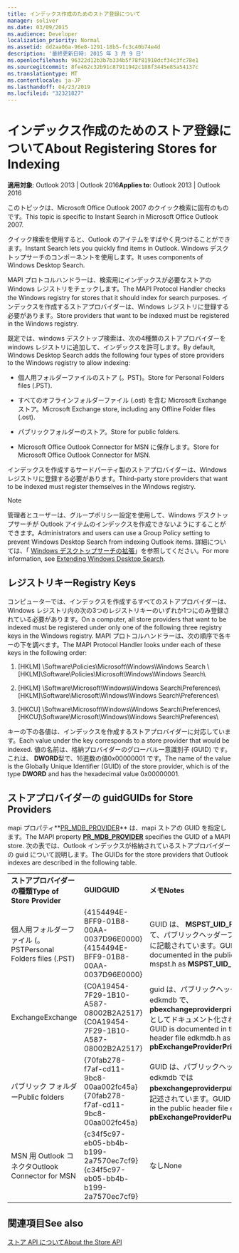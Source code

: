```yaml
---
title: インデックス作成のためのストア登録について
manager: soliver
ms.date: 03/09/2015
ms.audience: Developer
localization_priority: Normal
ms.assetid: dd2aa06a-96e8-1291-18b5-fc3c40b74e4d
description: '最終更新日時: 2015 年 3 月 9 日'
ms.openlocfilehash: 96322d12b3b7b334b5f78f81910dcf34c3fc78e1
ms.sourcegitcommit: 8fe462c32b91c87911942c188f3445e85a54137c
ms.translationtype: MT
ms.contentlocale: ja-JP
ms.lasthandoff: 04/23/2019
ms.locfileid: "32321827"
---
```

# <a name="about-registering-stores-for-indexing"></a><span data-ttu-id="692d6-103">インデックス作成のためのストア登録について</span><span class="sxs-lookup"><span data-stu-id="692d6-103">About Registering Stores for Indexing</span></span>

  
  
<span data-ttu-id="692d6-104">**適用対象**: Outlook 2013 | Outlook 2016</span><span class="sxs-lookup"><span data-stu-id="692d6-104">**Applies to**: Outlook 2013 | Outlook 2016</span></span> 
  
<span data-ttu-id="692d6-105">このトピックは、Microsoft Office Outlook 2007 のクイック検索に固有のものです。</span><span class="sxs-lookup"><span data-stu-id="692d6-105">This topic is specific to Instant Search in Microsoft Office Outlook 2007.</span></span>
  
<span data-ttu-id="692d6-106">クイック検索を使用すると、Outlook のアイテムをすばやく見つけることができます。</span><span class="sxs-lookup"><span data-stu-id="692d6-106">Instant Search lets you quickly find items in Outlook.</span></span> <span data-ttu-id="692d6-107">Windows デスクトップサーチのコンポーネントを使用します。</span><span class="sxs-lookup"><span data-stu-id="692d6-107">It uses components of Windows Desktop Search.</span></span>
  
<span data-ttu-id="692d6-108">MAPI プロトコルハンドラーは、検索用にインデックスが必要なストアの Windows レジストリをチェックします。</span><span class="sxs-lookup"><span data-stu-id="692d6-108">The MAPI Protocol Handler checks the Windows registry for stores that it should index for search purposes.</span></span> <span data-ttu-id="692d6-109">インデックスを作成するストアプロバイダーは、Windows レジストリに登録する必要があります。</span><span class="sxs-lookup"><span data-stu-id="692d6-109">Store providers that want to be indexed must be registered in the Windows registry.</span></span>
  
<span data-ttu-id="692d6-110">既定では、windows デスクトップ検索は、次の4種類のストアプロバイダーを windows レジストリに追加して、インデックスを許可します。</span><span class="sxs-lookup"><span data-stu-id="692d6-110">By default, Windows Desktop Search adds the following four types of store providers to the Windows registry to allow indexing:</span></span>
  
- <span data-ttu-id="692d6-111">個人用フォルダーファイルのストア (。PST)。</span><span class="sxs-lookup"><span data-stu-id="692d6-111">Store for Personal Folders files (.PST).</span></span>
    
-  <span data-ttu-id="692d6-112">すべてのオフラインフォルダーファイル (.ost) を含む Microsoft Exchange ストア。</span><span class="sxs-lookup"><span data-stu-id="692d6-112">Microsoft Exchange store, including any Offline Folder files (.ost).</span></span> 
    
-  <span data-ttu-id="692d6-113">パブリックフォルダーのストア。</span><span class="sxs-lookup"><span data-stu-id="692d6-113">Store for public folders.</span></span> 
    
-  <span data-ttu-id="692d6-114">Microsoft Office Outlook Connector for MSN に保存します。</span><span class="sxs-lookup"><span data-stu-id="692d6-114">Store for Microsoft Office Outlook Connector for MSN.</span></span> 
    
 <span data-ttu-id="692d6-115">インデックスを作成するサードパーティ製のストアプロバイダーは、Windows レジストリに登録する必要があります。</span><span class="sxs-lookup"><span data-stu-id="692d6-115">Third-party store providers that want to be indexed must register themselves in the Windows registry.</span></span> 
  
> [!NOTE]
> <span data-ttu-id="692d6-116">管理者とユーザーは、グループポリシー設定を使用して、Windows デスクトップサーチが Outlook アイテムのインデックスを作成できないようにすることができます。</span><span class="sxs-lookup"><span data-stu-id="692d6-116">Administrators and users can use a Group Policy setting to prevent Windows Desktop Search from indexing Outlook items.</span></span> <span data-ttu-id="692d6-117">詳細については、「 [Windows デスクトップサーチの拡張](https://msdn.microsoft.com/library/2eab146a-8516-4b95-b73c-ca7f980ba233%28Office.15%29.aspx)」を参照してください。</span><span class="sxs-lookup"><span data-stu-id="692d6-117">For more information, see [Extending Windows Desktop Search](https://msdn.microsoft.com/library/2eab146a-8516-4b95-b73c-ca7f980ba233%28Office.15%29.aspx).</span></span> 
  
## <a name="registry-keys"></a><span data-ttu-id="692d6-118">レジストリキー</span><span class="sxs-lookup"><span data-stu-id="692d6-118">Registry Keys</span></span>

<span data-ttu-id="692d6-119">コンピューターでは、インデックスを作成するすべてのストアプロバイダーは、Windows レジストリ内の次の3つのレジストリキーのいずれか1つにのみ登録されている必要があります。</span><span class="sxs-lookup"><span data-stu-id="692d6-119">On a computer, all store providers that want to be indexed must be registered under only one of the following three registry keys in the Windows registry.</span></span> <span data-ttu-id="692d6-120">MAPI プロトコルハンドラーは、次の順序で各キーの下を調べます。</span><span class="sxs-lookup"><span data-stu-id="692d6-120">The MAPI Protocol Handler looks under each of these keys in the following order:</span></span>
  
1. <span data-ttu-id="692d6-121">[HKLM] \Software\Policies\Microsoft\Windows\Windows Search \\</span><span class="sxs-lookup"><span data-stu-id="692d6-121">[HKLM]\Software\Policies\Microsoft\Windows\Windows Search\\</span></span>
    
2. <span data-ttu-id="692d6-122">[HKLM] \Software\Microsoft\Windows\Windows Search\Preferences\\</span><span class="sxs-lookup"><span data-stu-id="692d6-122">[HKLM]\Software\Microsoft\Windows\Windows Search\Preferences\\</span></span>
    
3. <span data-ttu-id="692d6-123">[HKCU] \Software\Microsoft\Windows\Windows Search\Preferences\\</span><span class="sxs-lookup"><span data-stu-id="692d6-123">[HKCU]\Software\Microsoft\Windows\Windows Search\Preferences\\</span></span>
    
 <span data-ttu-id="692d6-124">キーの下の各値は、インデックスを作成するストアプロバイダーに対応しています。</span><span class="sxs-lookup"><span data-stu-id="692d6-124">Each value under the key corresponds to a store provider that would be indexed.</span></span> <span data-ttu-id="692d6-125">値の名前は、格納プロバイダーのグローバル一意識別子 (GUID) です。これは、 **DWORD**型で、16進数の値0x00000001 です。</span><span class="sxs-lookup"><span data-stu-id="692d6-125">The name of the value is the Globally Unique Identifier (GUID) of the store provider, which is of the type **DWORD** and has the hexadecimal value 0x00000001.</span></span> 
  
## <a name="guids-for-store-providers"></a><span data-ttu-id="692d6-126">ストアプロバイダーの guid</span><span class="sxs-lookup"><span data-stu-id="692d6-126">GUIDs for Store Providers</span></span>

<span data-ttu-id="692d6-127">mapi プロパティ**[PR_MDB_PROVIDER](pidtagstoreprovider-canonical-property.md)** は、mapi ストアの GUID を指定します。</span><span class="sxs-lookup"><span data-stu-id="692d6-127">The MAPI property **[PR_MDB_PROVIDER](pidtagstoreprovider-canonical-property.md)** specifies the GUID of a MAPI store.</span></span> <span data-ttu-id="692d6-128">次の表では、Outlook インデックスが格納されているストアプロバイダーの guid について説明します。</span><span class="sxs-lookup"><span data-stu-id="692d6-128">The GUIDs for the store providers that Outlook indexes are described in the following table.</span></span> 
  
||||
|:-----|:-----|:-----|
|<span data-ttu-id="692d6-129">**ストアプロバイダーの種類**</span><span class="sxs-lookup"><span data-stu-id="692d6-129">**Type of Store Provider**</span></span> <br/> |<span data-ttu-id="692d6-130">**GUID**</span><span class="sxs-lookup"><span data-stu-id="692d6-130">**GUID**</span></span> <br/> |<span data-ttu-id="692d6-131">**メモ**</span><span class="sxs-lookup"><span data-stu-id="692d6-131">**Notes**</span></span> <br/> |
|<span data-ttu-id="692d6-132">個人用フォルダーファイル (。PST</span><span class="sxs-lookup"><span data-stu-id="692d6-132">Personal Folders files (.PST)</span></span>  <br/> |<span data-ttu-id="692d6-133">{4154494E-BFF9-01B8-00AA-0037D96E0000}</span><span class="sxs-lookup"><span data-stu-id="692d6-133">{4154494E-BFF9-01B8-00AA-0037D96E0000}</span></span>  <br/> |<span data-ttu-id="692d6-134">GUID は、 **MSPST_UID_PROVIDER**として、パブリックヘッダーファイル mspst に記載されています。</span><span class="sxs-lookup"><span data-stu-id="692d6-134">GUID is documented in the public header file mspst.h as **MSPST_UID_PROVIDER**</span></span> <br/> |
|<span data-ttu-id="692d6-135">Exchange</span><span class="sxs-lookup"><span data-stu-id="692d6-135">Exchange</span></span>  <br/> |<span data-ttu-id="692d6-136">{C0A19454-7F29-1B10-A587-08002B2A2517}</span><span class="sxs-lookup"><span data-stu-id="692d6-136">{C0A19454-7F29-1B10-A587-08002B2A2517}</span></span>  <br/> |<span data-ttu-id="692d6-137">guid は、パブリックヘッダーファイル edkmdb で、 **pbexchangeproviderprimaryuserguid**としてドキュメント化されています。</span><span class="sxs-lookup"><span data-stu-id="692d6-137">GUID is documented in the public header file edkmdb.h as **pbExchangeProviderPrimaryUserGuid**</span></span> <br/> |
|<span data-ttu-id="692d6-138">パブリック フォルダー</span><span class="sxs-lookup"><span data-stu-id="692d6-138">Public folders</span></span>  <br/> |<span data-ttu-id="692d6-139">{70fab278-f7af-cd11-9bc8-00aa002fc45a}</span><span class="sxs-lookup"><span data-stu-id="692d6-139">{70fab278-f7af-cd11-9bc8-00aa002fc45a}</span></span>  <br/> |<span data-ttu-id="692d6-140">GUID は、パブリックヘッダーファイル edkmdb では**pbexchangeproviderpublicguid**として記述されています。</span><span class="sxs-lookup"><span data-stu-id="692d6-140">GUID is documented in the public header file edkmdb.h as **pbExchangeProviderPublicGuid**</span></span> <br/> |
|<span data-ttu-id="692d6-141">MSN 用 Outlook コネクタ</span><span class="sxs-lookup"><span data-stu-id="692d6-141">Outlook Connector for MSN</span></span>  <br/> |<span data-ttu-id="692d6-142">{c34f5c97-eb05-bb4b-b199-2a7570ec7cf9}</span><span class="sxs-lookup"><span data-stu-id="692d6-142">{c34f5c97-eb05-bb4b-b199-2a7570ec7cf9}</span></span>  <br/> |<span data-ttu-id="692d6-143">なし</span><span class="sxs-lookup"><span data-stu-id="692d6-143">None</span></span>  <br/> |
   
## <a name="see-also"></a><span data-ttu-id="692d6-144">関連項目</span><span class="sxs-lookup"><span data-stu-id="692d6-144">See also</span></span>



[<span data-ttu-id="692d6-145">ストア API について</span><span class="sxs-lookup"><span data-stu-id="692d6-145">About the Store API</span></span>](about-the-store-api.md)

